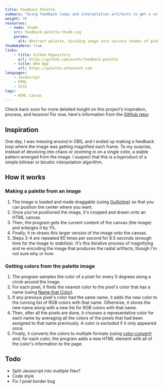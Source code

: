 ```yaml
---
title: Feedback Palette
summary: "Using feedback loops and interpolation artifacts to get a color palette for a point in an image"
weight: 70
resources:
  - name: thumb
    src: feedback-palette-thumb.svg
    params:
      alt: Abstract palette, dividing image into various shades of pink.
thumbAsHero: true
links:
    - title: GitHub Repository
      url: https://github.com/evoth/feedback-palette
    - title: Web App
      url: https://palette.ethanvoth.com
languages:
    - JavaScript
    - HTML
    - SCSS
tags:
    - HTML Canvas
---
```


Check back soon for more detailed insight on this project's inspiration, process, and lessons! For now, here's information from the [GitHub repo](https://github.com/evoth/feedback-palette):

## Inspiration
One day, I was messing around in OBS, and I ended up making a feedback loop where the image was getting magnified each frame. To my surprise, instead of devolving into chaos or zooming in on a single color, a stable pattern emerged from the image. I suspect that this is a byproduct of a simple bilinear or bicubic interpolation algorithm.

## How it works
### Making a palette from an image
1. The image is loaded and made draggable (using [Guillotine](https://github.com/matiasgali/guillotine)) so that you can position the center where you want.
2. Once you've positioned the image, it's cropped and drawn onto an HTML canvas.
3. Then, the program gets the current content of the canvas (the image) and enlarges it by 1%.
4. Finally, it re-draws this larger version of the image onto the canvas.
5. Steps 3-4 are repeated 60 times per second for 8.5 seconds (enough time for the image to stabilize). It's this iterative process of magnifying and re-encoding the image that produces the radial artifacts, though I'm not sure why or how.

### Getting colors from the palette image
1. The program samples the color of a pixel for every 5 degrees along a circle around the image.
2. For each pixel, it finds the nearest color to the pixel's color that has a name (using [Name that Color](https://chir.ag/projects/ntc/)).
3. If any previous pixel's color had the same name, it adds the new color to the running list of RGB colors with that name. Otherwise, it stores the new name along with a new list for RGB colors with that name.
4. Then, after all the pixels are done, it chooses a representative color for each name by averaging all the colors of the pixels that had been assigned to that name previously. A color is excluded if it only appeared once.
5. Finally, it converts the colors to multiple formats (using [color-convert](https://github.com/Qix-/color-convert)) and, for each color, the program adds a new HTML element with all of the color's information to the page.

## Todo
- Split Javascript into multiple files?
- Code style
- Fix 1 pixel border bug